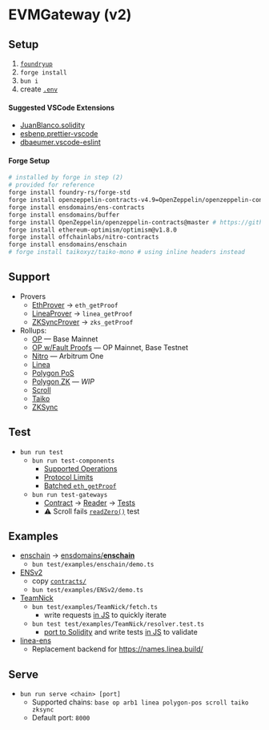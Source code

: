 # EVMGateway (v2)

## Setup

1. [`foundryup`](https://book.getfoundry.sh/getting-started/installation)
1. `forge install`
1. `bun i`
1. create [`.env`](./.env.example)

#### Suggested VSCode Extensions

* [JuanBlanco.solidity](https://marketplace.visualstudio.com/items?itemName=JuanBlanco.solidity)
* [esbenp.prettier-vscode](https://marketplace.visualstudio.com/items?itemName=esbenp.prettier-vscode)
* [dbaeumer.vscode-eslint](https://marketplace.visualstudio.com/items?itemName=dbaeumer.vscode-eslint)

#### Forge Setup
```sh
# installed by forge in step (2)
# provided for reference
forge install foundry-rs/forge-std
forge install openzeppelin-contracts-v4.9=OpenZeppelin/openzeppelin-contracts@release-v4.9 # required for ens-contracts
forge install ensdomains/ens-contracts
forge install ensdomains/buffer
forge install OpenZeppelin/openzeppelin-contracts@master # https://github.com/OpenZeppelin/openzeppelin-contracts/pull/4845
forge install ethereum-optimism/optimism@v1.8.0
forge install offchainlabs/nitro-contracts
forge install ensdomains/enschain
# forge install taikoxyz/taiko-mono # using inline headers instead
```

## Support
* Provers
	* [EthProver](./src/eth//EthProver.ts) &rarr; `eth_getProof`
	* [LineaProver](./src/linea/LineaProver.ts) &rarr; `linea_getProof`
	* [ZKSyncProver](./src/zksync/ZKSyncProver.ts) &rarr; `zks_getProof`
* Rollups: 
	* [OP](./src/op/OPRollup.ts) &mdash; Base Mainnet
	* [OP w/Fault Proofs](./src/op/OPFaultRollup.ts) &mdash; OP Mainnet, Base Testnet
	* [Nitro](./src/nitro/NitroRollup.ts) &mdash; Arbitrum One
	* [Linea](./src/linea/LineaRollup.ts)
	* [Polygon PoS](./src/polygon/PolygonPoSRollup.ts)
	* [Polygon ZK](./src/polygon/PolygonZKRollup.ts) &mdash; *WIP*
	* [Scroll](./src/scroll/ScrollRollup.ts)
	* [Taiko](./src/taiko/TaikoRollup.ts)
	* [ZKSync](./src/zksync/ZKSyncRollup.ts)

## Test

* `bun run test`
	* `bun run test-components`
		* [Supported Operations](./test/components/ops.test.ts)
		* [Protocol Limits](./test/components/limits.test.ts)
		* [Batched `eth_getProof`](./test/components/proofs.test.ts)
	* `bun run test-gateways`
		* [Contract](./test/gateway/SlotDataContract.sol) &rarr; [Reader](./test/gateway/SlotDataReader.sol) &rarr; [Tests](./test/gateway/tests.ts)
		* ⚠️ Scroll fails [`readZero()`](./test/gateway/tests.ts#L26) test

## Examples

* [enschain](./test/examples/enschain/) &rarr; [ensdomains/**enschain**](https://github.com/ensdomains/enschain/)
	* `bun test/examples/enschain/demo.ts`
* [ENSv2](./test/examples/ENSv2/)
	* copy [`contracts/`](https://github.com/unruggable-labs/ENS-V2/tree/main/contracts)
	* `bun test/examples/ENSv2/demo.ts`
* [TeamNick](./test/examples/TeamNick/)
	* `bun test/examples/TeamNick/fetch.ts`
		* write requests [in JS](./test/examples//TeamNick/fetch.ts) to quickly iterate
	* `bun test test/examples/TeamNick/resolver.test.ts`
		* [port to Solidity](./test/examples/TeamNick/TeamNick.sol) and write tests [in JS](./test/examples/TeamNick/resolver.test.ts) to validate
* [linea-ens](./test/v1/linea-ens.ts)
	* Replacement backend for https://names.linea.build/

## Serve

* `bun run serve <chain> [port]`
	* Supported chains: `base op arb1 linea polygon-pos scroll taiko zksync`
	* Default port: `8000`
